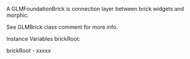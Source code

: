 A GLMFoundationBrick is connection layer between brick widgets and morphic.

See GLMBrick class comment for more info.

Instance Variables
	brickRoot:		<Object>

brickRoot
	- xxxxx
